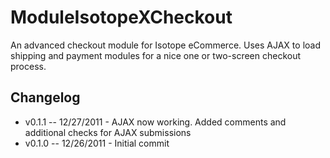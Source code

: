 ModuleIsotopeXCheckout
======================

An advanced checkout module for Isotope eCommerce. Uses AJAX to load shipping and payment modules for a nice one or two-screen checkout process.

Changelog
---------

* v0.1.1 -- 12/27/2011 - AJAX now working. Added comments and additional checks for AJAX submissions
* v0.1.0 -- 12/26/2011 - Initial commit